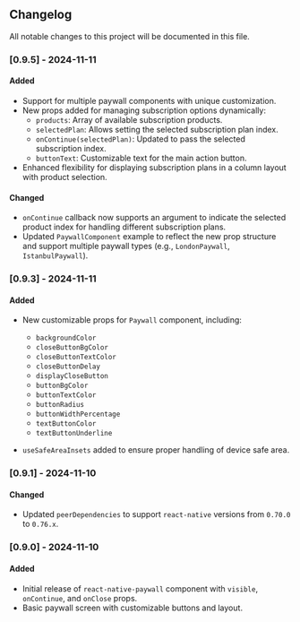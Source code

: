 ## Changelog

All notable changes to this project will be documented in this file.

### [0.9.5] - 2024-11-11

#### Added

- Support for multiple paywall components with unique customization.
- New props added for managing subscription options dynamically:
  - `products`: Array of available subscription products.
  - `selectedPlan`: Allows setting the selected subscription plan index.
  - `onContinue(selectedPlan)`: Updated to pass the selected subscription index.
  - `buttonText`: Customizable text for the main action button.
- Enhanced flexibility for displaying subscription plans in a column layout with product selection.

#### Changed

- `onContinue` callback now supports an argument to indicate the selected product index for handling different subscription plans.
- Updated `PaywallComponent` example to reflect the new prop structure and support multiple paywall types (e.g., `LondonPaywall`, `IstanbulPaywall`).

### [0.9.3] - 2024-11-11

#### Added

- New customizable props for `Paywall` component, including:

  - `backgroundColor`
  - `closeButtonBgColor`
  - `closeButtonTextColor`
  - `closeButtonDelay`
  - `displayCloseButton`
  - `buttonBgColor`
  - `buttonTextColor`
  - `buttonRadius`
  - `buttonWidthPercentage`
  - `textButtonColor`
  - `textButtonUnderline`

- `useSafeAreaInsets` added to ensure proper handling of device safe area.

### [0.9.1] - 2024-11-10

#### Changed

- Updated `peerDependencies` to support `react-native` versions from `0.70.0` to `0.76.x`.

### [0.9.0] - 2024-11-10

#### Added

- Initial release of `react-native-paywall` component with `visible`, `onContinue`, and `onClose` props.
- Basic paywall screen with customizable buttons and layout.
